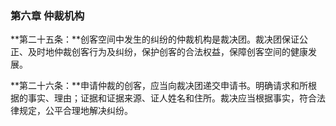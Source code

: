 ### 第六章 仲裁机构

**第二十五条：**创客空间中发生的纠纷的仲裁机构是裁决团。裁决团保证公正、及时地仲裁创客行为及纠纷，保护创客的合法权益，保障创客空间的健康发展。

**第二十六条：**申请仲裁的创客，应当向裁决团递交申请书。明确请求和所根据的事实、理由；证据和证据来源、证人姓名和住所。裁决应当根据事实，符合法律规定，公平合理地解决纠纷。
